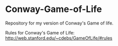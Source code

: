 # Conway-Game-of-Life
Repository for my version of Conway's Game of life.

Rules for Conway's Game of Life:
http://web.stanford.edu/~cdebs/GameOfLife/#rules

